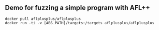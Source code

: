 ## Demo for fuzzing a simple program with AFL++
```
docker pull aflplusplus/aflplusplus
docker run -ti -v [ABS_PATH]/targets:/targets aflplusplus/aflplusplus
```
